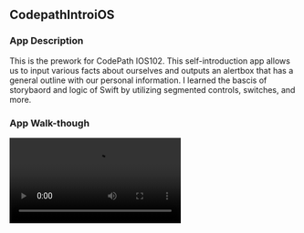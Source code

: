 ## CodepathIntroiOS

### App Description

This is the prework for CodePath IOS102. This self-introduction app allows us to input various facts about ourselves and outputs an alertbox that has a general outline with our personal information. I learned the bascis of storybaord and logic of Swift by utilizing segmented controls, switches, and more. 

### App Walk-though

<!--<img src="https://i.imgur.com/BRx1OOB.gifv" width=200><br>-->
<video src="https://i.imgur.com/BRx1OOB.mp4"/>
<!--<video width=200>-->
<!--<source src="https://i.imgur.com/BRx1OOB.gif" type="video/mp4">-->
<!--</video>-->


### Required Features

- [x] 1. App displays an image of a school's logo
- [x] 2. App has three textfields for first, last, and school names
- [x] 3. App has a segmented control that changes student year
- [x] 4. Number of pet matches label is increased/decreased by stepper
- [x] 5. Switch makes a statement about wanting more pets or not(true/false) 
- [x] 6. Introduce yourself button shows alert box with an introduciton and dismiss button

### Optional Features

- [x] 1. User can tap a button to change the color of the background view
- [x] 3. User can select on additional buttons that provide more info about the user. Example: more textfields, a different alert box, etc.
- [x] 4. Changed default background color to mint and accent color to black. Then I filled the buttons to have a gray filling
